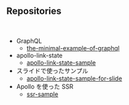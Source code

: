 <!-- sectionTitle: Repositories -->

## Repositories

<br />

* GraphQL
  * [the-minimal-example-of-graphql](https://github.com/hiroppy/the-minimal-example-of-graphql)
* apollo-link-state
  * [apollo-link-state-sample](https://github.com/hiroppy/apollo-link-state-sample)
* スライドで使ったサンプル
  * [apollo-link-state-sample-for-slide](https://github.com/hiroppy/apollo-link-state-sample-for-slide)
* Apollo を使った SSR
  * [ssr-sample](https://github.com/hiroppy/ssr-sample)
